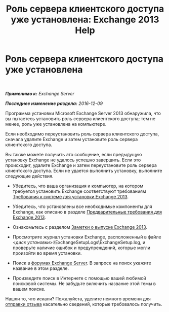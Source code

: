 ﻿---
title: 'Роль сервера клиентского доступа уже установлена: Exchange 2013 Help'
TOCTitle: Роль сервера клиентского доступа уже установлена
ms:assetid: 0103bf33-d553-445e-ba94-8c12e6cf507a
ms:mtpsurl: https://technet.microsoft.com/ru-ru/library/ms.exch.setupreadiness.caferolealreadyexists(v=EXCHG.150)
ms:contentKeyID: 50487345
ms.date: 05/22/2018
mtps_version: v=EXCHG.150
ms.translationtype: MT
---

# Роль сервера клиентского доступа уже установлена

 

_**Применимо к:** Exchange Server_

_**Последнее изменение раздела:** 2016-12-09_

Программа установки Microsoft Exchange Server 2013 обнаружила, что вы пытаетесь установить роль сервера клиентского доступа; тем не менее, роль уже установлена на компьютере.

Если необходимо переустановить роль сервера клиентского доступа, сначала удалите Exchange и затем установите роль сервера клиентского доступа.

Вы также можете получить это сообщение, если предыдущую установку Exchange не удалось успешно завершить. Если это происходит, удалите Exchange и затем переустановите роль сервера клиентского доступа. Если не удается выполнить установку, выполните следующие действия.

  - Убедитесь, что ваша организация и компьютер, на котором требуется установить Exchange соответствуют требованиям [Требования к системе для установки Exchange 2013](exchange-2013-system-requirements-exchange-2013-help.md).

  - Убедитесь, что установлены все необходимые компоненты для Exchange, как описано в разделе [Предварительные требования для Exchange 2013](exchange-2013-prerequisites-exchange-2013-help.md).

  - Ознакомьтесь с разделом [Заметки о выпуске Exchange 2013](release-notes-for-exchange-2013-exchange-2013-help.md).

  - Просмотрите журнал установки Exchange, расположенный в файле \<*диск установки*\>:\\ExchangeSetupLogs\\ExchangeSetup.log, и проверьте наличие ошибок и предупреждений, которые могли произойти во время установки.

  - Поиск в [форумах Exchange Server](https://go.microsoft.com/fwlink/p/?linkid=14927). В запросе на поиск укажите название в этом разделе.

  - Произведите поиск в Интернете с помощью вашей любимой поисковой системы. Не забудьте включить название этой темы в вашем поиске.

Нашли то, что искали? Пожалуйста, уделите немного времени для [отправки отзыва](mailto:exsetuphelpfeedback@microsoft.com?subject=exchange%202013%20setup%20help%20feedbac) касательно сведений, которые требовалось получить.

